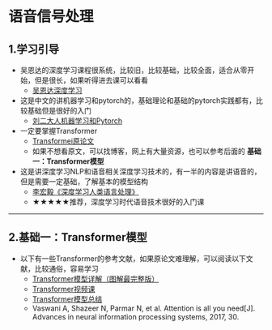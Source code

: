 # 语音信号处理

## 1.学习引导
* 吴恩达的深度学习课程很系统，比较旧，比较基础，比较全面，适合从零开始，但是很长，如果听得进去课可以看看
  * [吴恩达深度学习](https://www.bilibili.com/video/BV1FT4y1E74V/?spm_id_from=333.337.search-card.all.click&vd_source=3f2f84c6039f37956db376d0e763d28e)
* 这是中文的讲机器学习和pytorch的，基础理论和基础的pytorch实践都有，比较基础但是很好的入门
  * [刘二大人机器学习和Pytorch](https://space.bilibili.com/21241234/channel/seriesdetail?sid=245319)
* 一定要掌握Transformer
  * [Transformei原论文](https://proceedings.neurips.cc/paper_files/paper/2017/file/3f5ee243547dee91fbd053c1c4a845aa-Paper.pdf)
  * 如果不想看原文，可以找博客，网上有大量资源，也可以参考后面的 **基础一：Transformer模型**
* 这是讲深度学习NLP和语音相关深度学习技术的，有一半的内容是讲语音的，但是需要一定基础，了解基本的模型结构
  * [李宏毅《深度学习人类语言处理》](https://www.bilibili.com/video/BV1QE411p7z3/)
  * ★★★★★推荐，深度学习时代语音技术很好的入门课
---
## 2.基础一：Transformer模型
* 以下有一些Transformer的参考文献，如果原论文难理解，可以阅读以下文献，比较通俗，容易学习
  * [Transformer模型详解（图解最完整版）](https://zhuanlan.zhihu.com/p/338817680)
  * [Transformer视频课](https://www.youtube.com/watch?v=ugWDIIOHtPA&list=PLJV_el3uVTsOK_ZK5L0Iv_EQoL1JefRL4&index=62)
  * [Transformer模型总结](https://zhuanlan.zhihu.com/p/473236819)
  * Vaswani A, Shazeer N, Parmar N, et al. Attention is all you need[J]. Advances in neural information processing systems, 2017, 30.
